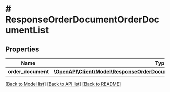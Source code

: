 # # ResponseOrderDocumentOrderDocumentList

## Properties

Name | Type | Description | Notes
------------ | ------------- | ------------- | -------------
**order_document** | [**\OpenAPI\Client\Model\ResponseOrderDocumentOrderDocumentListOrderDocument[]**](ResponseOrderDocumentOrderDocumentListOrderDocument.md) |  | [optional]

[[Back to Model list]](../../README.md#models) [[Back to API list]](../../README.md#endpoints) [[Back to README]](../../README.md)
